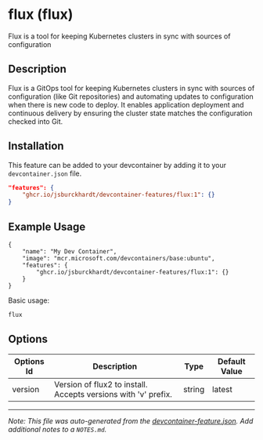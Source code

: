 
# flux (flux)

Flux is a tool for keeping Kubernetes clusters in sync with sources of configuration

## Description

Flux is a GitOps tool for keeping Kubernetes clusters in sync with sources of configuration (like Git repositories) and automating updates to configuration when there is new code to deploy. It enables application deployment and continuous delivery by ensuring the cluster state matches the configuration checked into Git.

## Installation

This feature can be added to your devcontainer by adding it to your `devcontainer.json` file.

```json
"features": {
    "ghcr.io/jsburckhardt/devcontainer-features/flux:1": {}
}
```

## Example Usage

```jsonc
{
    "name": "My Dev Container",
    "image": "mcr.microsoft.com/devcontainers/base:ubuntu",
    "features": {
        "ghcr.io/jsburckhardt/devcontainer-features/flux:1": {}
    }
}
```

Basic usage:

```bash
flux
```
## Options

| Options Id | Description | Type | Default Value |
|-----|-----|-----|-----|
| version | Version of flux2 to install. Accepts versions with 'v' prefix. | string | latest |



---

_Note: This file was auto-generated from the [devcontainer-feature.json](https://github.com/jsburckhardt/devcontainer-features/blob/main/src/flux/devcontainer-feature.json).  Add additional notes to a `NOTES.md`._
